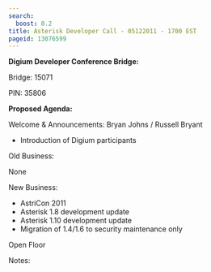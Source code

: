 ```yaml
---
search:
  boost: 0.2
title: Asterisk Developer Call - 05122011 - 1700 EST
pageid: 13076599
---
```


**Digium Developer Conference Bridge:**


Bridge:  15071


PIN:  35806


**Proposed Agenda:**


Welcome & Announcements:  Bryan Johns / Russell Bryant


* Introduction of Digium participants


Old Business:


None


New Business:


* AstriCon 2011
* Asterisk 1.8 development update
* Asterisk 1.10 development update
* Migration of 1.4/1.6 to security maintenance only


Open Floor


Notes:

